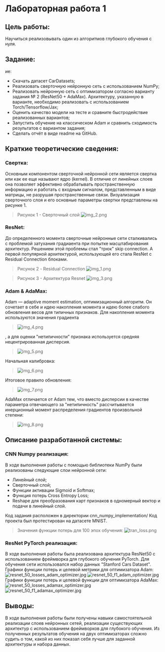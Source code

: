# Лабораторная работа 1	
## Цель работы:
Научиться реализовывать один из алгоритмов глубокого обучения с нуля.
## Задание:
ие:
- Скачать датасет CarDatasets;	
- Реализовать сверточную нейронную сеть с использованием NumPy;
- Реализовать нейронную сеть с оптимизатором согласно варианту задания № 2 (ResNet50 + AdaMax). Архитектуру, указанную в варианте, необходимо реализовать с использованием Torch/Tensorflow/Jax;
- Оценить качество модели на тесте и сравните быстродействие реализованных вариантов;
- Запустить обучение на классическом Adam и сравнить сходимость результатов с вариантом задания;
- Сделать отчёт в виде readme на GitHub.

## Краткие теоретические сведения:
### Свертка:
Основным компонентом сверточной нейронной сети является свертка или как ее еще называют ядро (kernel).
В отличие от линейных слоев она позволяет эффективно обрабатывать пространственную информацию и работать с входным 
сигналом, представленным в виде матрицы, не разрушая пространственные связи. 
Визуализация сверточного слоя и его основные параметры свертки представлены на рисунке 1.
> Рисунок 1 - Сверточный слой
![img_2.png](images/img_2.png)
### ResNet:
До определенного момента сверточные нейронные сети сталкивались с проблемой затухания градиаента при попытке масштабирования 
архитектур. Решением этой проблемы стал "трюк" skip connection. А первой популярной архитектурой, использующей его стала 
ResNet с Residual Connection блоками. 
>Рисунок 2 - Residual Connection
![img_1.png](images/img_1.png)

> Рисунок 3 - Архитектура Resnet
![img_3.png](images/img_3.png)
### Adam & AdaMax: 
Adam — adaptive moment estimation, оптимизационный алгоритм. Он сочетает в себе и идею накопления момента и идею 
более слабого обновления весов для типичных признаков. 
Для накопления момента используются значения градиента
>![img_4.png](images/img_4.png)

, а для оценки "нетипичности" признака используется средняя нецентрированная 
дисперсия.
> ![img_5.png](images/img_5.png)

Начальная калибровка:
>![img_6.png](images/img_6.png)

Итоговое правило обновления:
>![img_7.png](images/img_7.png)

AdaMax отличается от Adam тем, что вместо дисперсии в качестве параметра отвечающего за "нетипичность"
рассчитывается инерционный момент распределения градиентов произвольной степени:
>![img_8.png](images/img_8.png)

## Описание разработанной системы:
### CNN Numpy реализация:
В ходе выполнения работы с помощью библиотеки NumPy были реализованы следующие слои нейронной сети:
- Линейный слой;
- Сверточный слой;
- Функции активации Sigmoid и Softmax;
- Функция потерь Cross Entropy Loss;
- Reshape для преобразования карт признаков в одномерный вектор и подачи в линейный слой.

Код задания расположен в директории cnn_numpy_implementation/
Код проекта был протестирован на датасете MNIST.

>Значения функции потерь для 100 эпох обучения:
>![tran_loss.png](cnn_numpy_implementation%2Ftran_loss.png)

### ResNet PyTorch реализация:
В ходе выполнения работы была реализована архитектура ResNet50 с использованием фреймворка для глубокого обучения PyTorch.
Для обучения сети использовался набор данных "Stanford Cars Dataset".
Графики функции потерь и целевой метрики для оптимизатора Adam:
![resnet_50_losses_adam_optimizer.jpg](resnet50_torch_implementation%2Fplots%2Fresnet_50_losses_adam_optimizer.jpg)
![resnet_50_f1_adam_optimizer.jpg](resnet50_torch_implementation%2Fplots%2Fresnet_50_f1_adam_optimizer.jpg)
Графики функции потерь и целевой функции для оптимизатора AdaMax:
![resnet_50_losses_adamax_optimizer.jpg](resnet50_torch_implementation%2Fplots%2Fresnet_50_losses_adamax_optimizer.jpg)
![resnet_50_f1_adamax_optimizer.jpg](resnet50_torch_implementation%2Fplots%2Fresnet_50_f1_adamax_optimizer.jpg)

## Выводы:
В ходе выполнения работы были получены навыки самостоятельной реализации слоев нейронных сетей, реализации
существующих архитектур с использованием фреймворков для глубокого обучения. Из полученных результатов обучения на двух оптимизаторах
сложно судить о том, какой из них показал себя лучше для заданной архитектуры и набора данных.